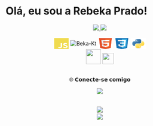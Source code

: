 
# Olá, eu sou a Rebeka Prado!


<div align="center">
  <a href="https://github.com/BekaPrado">
    <img height="180em" src="https://github-readme-stats.vercel.app/api?username=BekaPrado&show_icons=true&theme=dracula&include_all_commits=true&count_private=true"/>
    <img height="180em" src="https://github-readme-stats.vercel.app/api/top-langs/?username=BekaPrado&layout=compact&langs_count=16&theme=dracula"/>
  </a>
</div>


<div align="center"><br>
  <img align="center" alt="Beka-Js" height="30" width="40" src="https://raw.githubusercontent.com/devicons/devicon/master/icons/javascript/javascript-plain.svg">
  <img align="center" alt="Beka-Kt" height="30" width="30" src="https://img.icons8.com/?size=100&id=ZoxjA0jZDdFZ&format=png&color=000000">
  <img align="center" alt="Beka-HTML" height="30" width="40" src="https://raw.githubusercontent.com/devicons/devicon/master/icons/html5/html5-original.svg">
  <img align="center" alt="Beka-CSS" height="30" width="40" src="https://raw.githubusercontent.com/devicons/devicon/master/icons/css3/css3-original.svg">
  <img align="center" alt="Beka-Python" height="30" width="40" src="https://raw.githubusercontent.com/devicons/devicon/master/icons/python/python-original.svg">
</div>
<div align="center">
   <div align="center">
      <img width="40" height="40" src="https://cdn.jsdelivr.net/gh/devicons/devicon@latest/icons/amazonwebservices/amazonwebservices-plain-wordmark.svg" />
      <img width="30" height="30" src="https://cdn.jsdelivr.net/gh/devicons/devicon@latest/icons/mysql/mysql-original-wordmark.svg" />
   </div>  
</div>
  
  ##
 
<div align="center">
   <p>🌐 𝗖𝗼𝗻𝗲𝗰𝘁𝗲-𝘀𝗲 𝗰𝗼𝗺𝗶𝗴𝗼</p>
  <a href="https://www.linkedin.com/in/rebekamarcelino" target="_blank">
    <img src="https://img.shields.io/badge/-LinkedIn-%230077B5?style=for-the-badge&logo=linkedin&logoColor=white" target="_blank">
  </a>
</div>


  ##

<div align="center">
  <a href="https://github.com/BekaPrado">
    <img src="https://github-readme-streak-stats.herokuapp.com?user=BekaPrado&hide_border=true&exclude_days=Sun&theme=transparent" />
  </a>
</div>

<div align="center">
   <a href="https://github.com/BekaPrado">
    <img src="http://github-profile-summary-cards.vercel.app/api/cards/profile-details?username=BekaPrado&theme=transparent" />
  </a>
</div>


